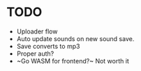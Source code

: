 TODO
====

- Uploader flow
- Auto update sounds on new sound save.
- Save converts to mp3
- Proper auth?
- ~Go WASM for frontend?~ Not worth it
